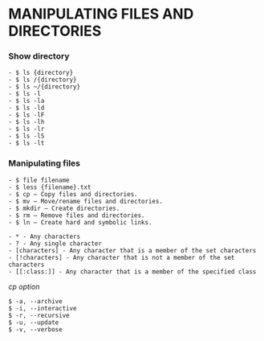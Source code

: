 # MANIPULATING FILES AND DIRECTORIES
### Show directory
    - $ ls {directory}
    - $ ls /{directory}
    - $ ls ~/{directory}
    - $ ls -l
    - $ ls -la
    - $ ls -ld
    - $ ls -lF
    - $ ls -lh
    - $ ls -lr
    - $ ls -lS
    - $ ls -lt

### Manipulating files
    - $ file filename
    - $ less {filename}.txt
    - $ cp — Copy files and directories.
    - $ mv — Move/rename files and directories.
    - $ mkdir — Create directories.
    - $ rm — Remove files and directories.
    - $ ln — Create hard and symbolic links.

    - * - Any characters
    - ? - Any single character
    - [characters] - Any character that is a member of the set characters
    - [!characters] - Any character that is not a member of the set characters
    - [[:class:]] - Any character that is a member of the specified class

*cp option*
```
$ -a, --archive
$ -i, --interactive
$ -r, --recursive
$ -u, --update
$ -v, --verbose
```

